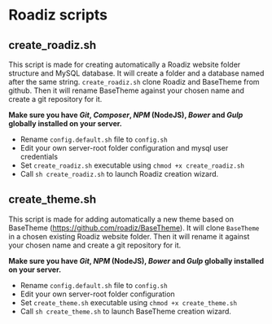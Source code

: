 # Roadiz scripts

## create_roadiz.sh

This script is made for creating automatically a Roadiz website folder structure and MySQL database. It will create a folder and a database named after the same string.
`create_roadiz.sh` clone Roadiz and BaseTheme from github. Then it will rename BaseTheme against your chosen name and create a git repository for it.

**Make sure you have *Git*, *Composer*, *NPM* (NodeJS), *Bower* and *Gulp* globally installed on your server.**

* Rename `config.default.sh` file to `config.sh`
* Edit your own server-root folder configuration and mysql user credentials
* Set `create_roadiz.sh` executable using `chmod +x create_roadiz.sh`
* Call `sh create_roadiz.sh` to launch Roadiz creation wizard.

## create_theme.sh

This script is made for adding automatically a new theme based on BaseTheme (https://github.com/roadiz/BaseTheme).
It will clone `BaseTheme` in a chosen existing Roadiz website folder. Then it will rename it against your chosen name and create a git repository for it.

**Make sure you have *Git*, *NPM* (NodeJS), *Bower* and *Gulp* globally installed on your server.**

* Rename `config.default.sh` file to `config.sh`
* Edit your own server-root folder configuration
* Set `create_theme.sh` executable using `chmod +x create_theme.sh`
* Call `sh create_theme.sh` to launch BaseTheme creation wizard.
